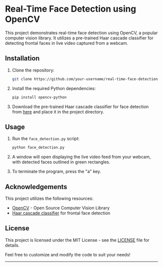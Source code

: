 # Real-Time Face Detection using OpenCV

This project demonstrates real-time face detection using OpenCV, a popular computer vision library. It utilizes a pre-trained Haar cascade classifier for detecting frontal faces in live video captured from a webcam.

## Installation

1. Clone the repository:
    ```bash
    git clone https://github.com/your-username/real-time-face-detection.git
    ```

2. Install the required Python dependencies:
    ```bash
    pip install opencv-python
    ```

3. Download the pre-trained Haar cascade classifier for face detection from [here](https://github.com/opencv/opencv/blob/master/data/haarcascades/haarcascade_frontalface_default.xml) and place it in the project directory.

## Usage

1. Run the `face_detection.py` script:
    ```bash
    python face_detection.py
    ```

2. A window will open displaying the live video feed from your webcam, with detected faces outlined in green rectangles.

3. To terminate the program, press the "a" key.

## Acknowledgements

This project utilizes the following resources:
- [OpenCV](https://opencv.org/) - Open Source Computer Vision Library
- [Haar cascade classifier](https://github.com/opencv/opencv/blob/master/data/haarcascades/haarcascade_frontalface_default.xml) for frontal face detection

## License

This project is licensed under the MIT License - see the [LICENSE](LICENSE) file for details.

Feel free to customize and modify the code to suit your needs!

---
